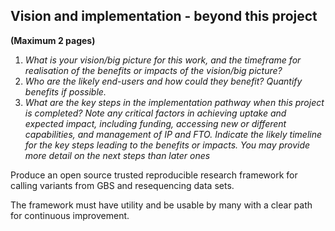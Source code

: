 ## Vision and implementation - beyond this project 
**(Maximum 2 pages)**
1. _What is your vision/big picture for this work, and the timeframe for realisation of the benefits or impacts of the vision/big picture?_
2. _Who are the likely end-users and how could they benefit? Quantify benefits if possible._
3. _What are the key steps in the implementation pathway when this project is completed?  Note any critical factors in achieving uptake and expected impact, including funding, accessing new or different capabilities, and management of IP and FTO. Indicate the likely timeline for the key steps leading to the benefits or impacts.  You may provide more detail on the next steps than later ones_

Produce an open source trusted reproducible research framework for calling variants from GBS and resequencing data sets.

The framework must have utility and be usable by many with a clear path for continuous improvement.

